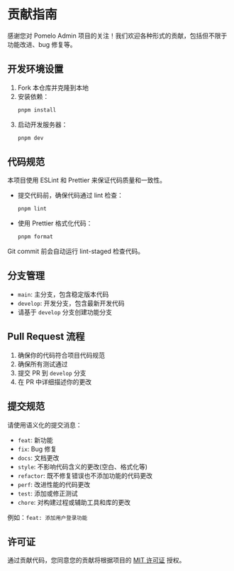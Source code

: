 # 贡献指南

感谢您对 Pomelo Admin 项目的关注！我们欢迎各种形式的贡献，包括但不限于功能改进、bug 修复等。

## 开发环境设置

1. Fork 本仓库并克隆到本地
2. 安装依赖：
   ```bash
   pnpm install
   ```
3. 启动开发服务器：
   ```bash
   pnpm dev
   ```

## 代码规范

本项目使用 ESLint 和 Prettier 来保证代码质量和一致性。

- 提交代码前，确保代码通过 lint 检查：
  ```bash
  pnpm lint
  ```
- 使用 Prettier 格式化代码：
  ```bash
  pnpm format
  ```

Git commit 前会自动运行 lint-staged 检查代码。

## 分支管理

- `main`: 主分支，包含稳定版本代码
- `develop`: 开发分支，包含最新开发代码
- 请基于 `develop` 分支创建功能分支

## Pull Request 流程

1. 确保你的代码符合项目代码规范
2. 确保所有测试通过
3. 提交 PR 到 `develop` 分支
4. 在 PR 中详细描述你的更改

## 提交规范

请使用语义化的提交消息：

- `feat`: 新功能
- `fix`: Bug 修复
- `docs`: 文档更改
- `style`: 不影响代码含义的更改(空白、格式化等)
- `refactor`: 既不修复错误也不添加功能的代码更改
- `perf`: 改进性能的代码更改
- `test`: 添加或修正测试
- `chore`: 对构建过程或辅助工具和库的更改

例如：`feat: 添加用户登录功能`

## 许可证

通过贡献代码，您同意您的贡献将根据项目的 [MIT 许可证](LICENSE) 授权。
